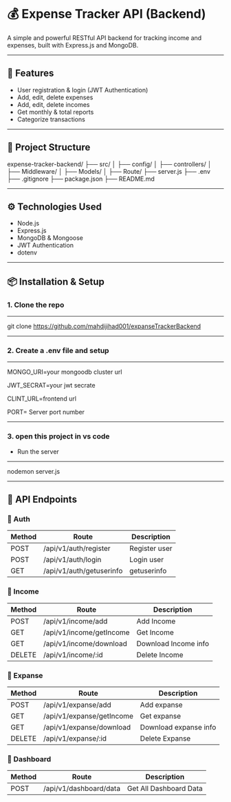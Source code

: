# 💰 Expense Tracker API (Backend)

A simple and powerful RESTful API backend for tracking income and expenses, built with Express.js and MongoDB.

---

## 🚀 Features

- User registration & login (JWT Authentication)
- Add, edit, delete expenses
- Add, edit, delete incomes
- Get monthly & total reports
- Categorize transactions

---

## 📁 Project Structure

expense-tracker-backend/
├── src/
│   ├── config/
│   ├── controllers/
│   ├── Middleware/
│   ├── Models/
│   ├── Route/
├── server.js
├── .env
├── .gitignore
├── package.json
├── README.md


---

## ⚙️ Technologies Used

- Node.js
- Express.js
- MongoDB & Mongoose
- JWT Authentication
- dotenv

---

## 📦 Installation & Setup

### 1. Clone the repo
---

git clone https://github.com/mahdijihad001/expanseTrackerBackend

---
### 2. Create a .env file and setup
---

MONGO_URI=your mongoodb cluster url  

JWT_SECRAT=your jwt secrate  

CLINT_URL=frontend url  

PORT= Server port number

---

### 3. open this project in vs code

- Run the server
---

nodemon server.js

---

## 📡 API Endpoints


### 🔐 Auth

| Method  | Route                        | Description   |
| ------  | ------------------           | ------------- |
| POST    | /api/v1/auth/register        | Register user |
| POST    | /api/v1/auth/login           | Login user    |
| GET     | /api/v1/auth/getuserinfo     | getuserinfo   |



### 🔐 Income

| Method  | Route                          | Description          |
| ------  | ------------------             | -------------        |
| POST    | /api/v1/income/add             | Add Income           |
| GET     | /api/v1/income/getIncome       | Get Income           |
| GET     | /api/v1/income/download        | Download Income info |
| DELETE  | /api/v1/income/:id             | Delete Income        |



### 🔐 Expanse

| Method  | Route                          | Description           |
| ------  | ------------------             | -------------         |
| POST    | /api/v1/expanse/add            | Add expanse           |
| GET     | /api/v1/expanse/getIncome      | Get expanse           |
| GET     | /api/v1/expanse/download       | Download expanse info |
| DELETE  | /api/v1/expanse/:id            | Delete Expanse        |



### 🔐 Dashboard

| Method  | Route                             | Description            |
| ------  | ------------------                | -------------          |
| POST    | /api/v1/dashboard/data            | Get All Dashboard Data |


